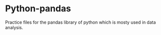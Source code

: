 # Python-pandas
Practice files for the pandas library of python which is mosty used in data analysis.

